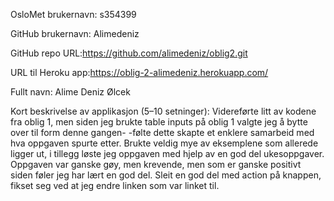 OsloMet brukernavn: s354399

GitHub brukernavn: Alimedeniz

GitHub repo URL:https://github.com/alimedeniz/oblig2.git

URL til Heroku app:https://oblig-2-alimedeniz.herokuapp.com/

Fullt navn: Alime Deniz Ølcek

Kort beskrivelse av applikasjon (5–10 setninger): 
Videreførte litt av kodene fra oblig 1, men siden jeg brukte table inputs på oblig 1
valgte jeg å bytte over til form denne gangen- -følte dette skapte et enklere samarbeid med hva 
oppgaven spurte etter.
Brukte veldig mye av eksemplene som allerede ligger ut, i tillegg 
løste jeg oppgaven med hjelp av en god del ukesoppgaver.
Oppgaven var ganske gøy, men krevende, men som er ganske positivt siden 
føler jeg har lært en god del. Sleit en god del med action på knappen, 
fikset seg ved at jeg endre linken som var linket til.
